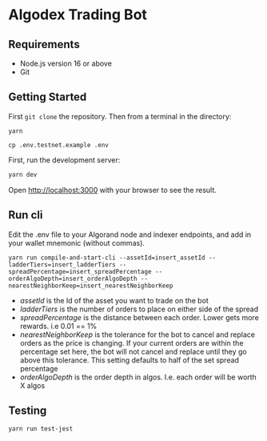 # Algodex Trading Bot

## Requirements

- Node.js version 16 or above
- Git

## Getting Started

First `git clone` the repository. Then from a terminal in the directory:

```
yarn
```

```
cp .env.testnet.example .env
```

First, run the development server:

```bash
yarn dev
```

Open [http://localhost:3000](http://localhost:3000) with your browser to see the result.

## Run cli

Edit the .env file to your Algorand node and indexer endpoints, and add in your wallet mnemonic (without commas).

```
yarn run compile-and-start-cli --assetId=insert_assetId --ladderTiers=insert_ladderTiers --spreadPercentage=insert_spreadPercentage --orderAlgoDepth=insert_orderAlgoDepth --nearestNeighborKeep=insert_nearestNeighborKeep
```

- _assetId_ is the Id of the asset you want to trade on the bot
- _ladderTiers_ is the number of orders to place on either side of the spread
- _spreadPercentage_ is the distance between each order. Lower gets more rewards. i.e 0.01 == 1%
- _nearestNeighborKeep_ is the tolerance for the bot to cancel and replace orders as the price is changing. If your current orders are within the percentage set here, the bot will not cancel and replace until they go above this tolerance. This setting defaults to half of the set spread percentage
- _orderAlgoDepth_ is the order depth in algos. I.e. each order will be worth X algos

## Testing

```
yarn run test-jest
```
